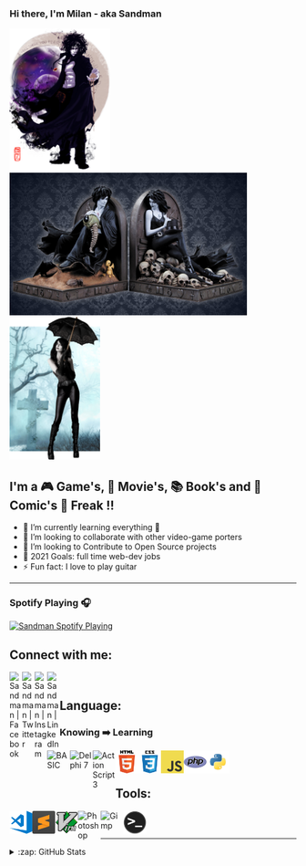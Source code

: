 ### Hi there, I'm Milan - aka Sandman  

[<img src="the-sandman.png" alt="sandman endless" height="250" />](https://en.wikipedia.org/wiki/Dream_(character))[<img src="sandman i death.jpg" alt="sandman i death endless" height="250" />](https://en.wikipedia.org/wiki/The_Sandman_(Vertigo))[<img src="death-the-time-of-your-life.png" alt="death endless" height="250" />](https://en.wikipedia.org/wiki/Death_(DC_Comics))  

## I'm a :video_game: Game's, :movie_camera: Movie's, :books: Book's and :notebook_with_decorative_cover: Comic's :supervillain: Freak !!

- 🌱 I’m currently learning everything 🤣
- 👯 I’m looking to collaborate with other video-game porters
- 🔭 I’m looking to Contribute to Open Source projects
- 🥅 2021 Goals: full time web-dev jobs
- ⚡ Fun fact: I love to play guitar

---

### Spotify Playing 🎧

[<img src="https://novatorem.milan-micic.vercel.app/api/spotify" alt="Sandman Spotify Playing" />](https://open.spotify.com/user/bb718e6e7d5f49658b1e03fed9b46ae3)

## Connect with me:

[<img align="left" alt="Sandman | Facebook" width="22px" src="https://cdn.jsdelivr.net/npm/simple-icons@v3/icons/facebook.svg" />][facebook]
[<img align="left" alt="Sandman | Twitter" width="22px" src="https://cdn.jsdelivr.net/npm/simple-icons@v3/icons/twitter.svg" />][twitter]
[<img align="left" alt="Sandman | Instagram" width="22px" src="https://cdn.jsdelivr.net/npm/simple-icons@v3/icons/instagram.svg" />][instagram]
[<img align="left" alt="Sandman | LinkedIn" width="22px" src="https://cdn.jsdelivr.net/npm/simple-icons@v3/icons/linkedin.svg" />][linkedin]

<br />

## Language: 
### Knowing :arrow_right: Learning
<img align="left" alt="BASIC" width="40px" src="https://banner2.cleanpng.com/20180519/rcs/kisspng-visual-basic-6-for-dummies-amazon-com-programming-5afff4aef29e08.3465531515267237589938.jpg" />
<img align="left" alt="Delphi 7" width="40px" src="https://camo.githubusercontent.com/2621bd3459e6610f46f5a7c6dc4559dc98c1fc66/68747470733a2f2f7777772e616e647265616d61676e692e65752f696d616765732f534472697665722e706e67" />
<img align="left" alt="Action Script 3" width="40px" src="http://www.kylecheney.com/images/icons/icon.AS3.svg" />
<img align="left" alt="HTML5" width="40px" src="https://raw.githubusercontent.com/github/explore/80688e429a7d4ef2fca1e82350fe8e3517d3494d/topics/html/html.png" />
<img align="left" alt="CSS3" width="40px" src="https://raw.githubusercontent.com/github/explore/80688e429a7d4ef2fca1e82350fe8e3517d3494d/topics/css/css.png" />
<img align="left" alt="JavaScript" width="40px" src="https://raw.githubusercontent.com/github/explore/80688e429a7d4ef2fca1e82350fe8e3517d3494d/topics/javascript/javascript.png" />
<img align="left" alt="PHP" width="40px" src="https://raw.githubusercontent.com/github/explore/80688e429a7d4ef2fca1e82350fe8e3517d3494d/topics/php/php.png" />
<img align="left" alt="PHP" width="40px" src="https://raw.githubusercontent.com/github/explore/80688e429a7d4ef2fca1e82350fe8e3517d3494d/topics/python/python.png" />

<br />
<br />

## Tools:

<img align="left" alt="Visual Studio Code" width="40px" src="https://raw.githubusercontent.com/github/explore/80688e429a7d4ef2fca1e82350fe8e3517d3494d/topics/visual-studio-code/visual-studio-code.png" />
<img align="left" alt="Sublime Text 3" width="40px" src="https://raw.githubusercontent.com/github/explore/80688e429a7d4ef2fca1e82350fe8e3517d3494d/topics/sublime-text/sublime-text.png" />
<img align="left" alt="Vim" width="40px" src="https://raw.githubusercontent.com/github/explore/80688e429a7d4ef2fca1e82350fe8e3517d3494d/topics/vim/vim.png" />
<img align="left" alt="Photoshop" width="40px" src="https://devicons.github.io/devicon/devicon.git/icons/photoshop/photoshop-plain.svg" />
<img align="left" alt="Gimp" width="40px" src="https://devicons.github.io/devicon/devicon.git/icons/gimp/gimp-original.svg" />
<img align="left" alt="Terminal" width="40px" src="https://raw.githubusercontent.com/github/explore/80688e429a7d4ef2fca1e82350fe8e3517d3494d/topics/terminal/terminal.png" />

<br />
<br />

---

<details>
  <summary>:zap: GitHub Stats</summary>

  <img alt="Sandman's GitHub Stats" src="https://github-readme-stats.milan-micic.vercel.app/api?username=milan-micic&show_icons=true&theme=dracula&hide_border=true" />

  <img align="right" alt="Sandman's GitHub Top Langs" src="https://github-readme-stats.milan-micic.vercel.app/api/top-langs/?username=milan-micic&show_icons=true&theme=dracula&hide_border=true" />  
 
<br /> 
<br />
 
--- 

*NOTE: Top languages does not indicate my skill level or something like that, it's a github metric of which languages i have the most code on github, it's a new feature of [github-readme-stats](https://github.com/anuraghazra/github-readme-stats)*

</details>

[facebook]: https://www.facebook.com/mr.sendmen
[twitter]: https://twitter.com/mr_sendmen
[instagram]: https://www.instagram.com/mrsendmen/
[linkedin]: https://www.facebook.com/mr.sendmen